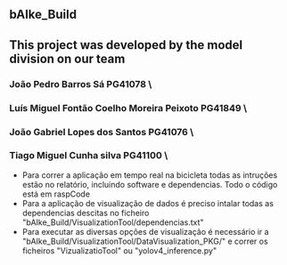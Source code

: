 ## bAIke_Build
## This project was developed by the model division on our team 
  
### João Pedro Barros Sá PG41078 \\
### Luís Miguel Fontão Coelho Moreira Peixoto PG41849 \\
### João Gabriel Lopes dos Santos PG41076 \\
### Tiago Miguel Cunha silva PG41100 \\


- Para correr a aplicação em tempo real na bicicleta todas as intruções estão no relatório, incluindo software e dependencias. Todo o código está em raspCode  
- Para a aplicação de visualização de dados é preciso intalar todas as dependencias descitas no ficheiro "bAIke_Build/VisualizationTool/dependencias.txt"  
- Para executar as diversas opções de visualização é necessário ir a "bAIke_Build/VisualizationTool/DataVisualization_PKG/" e correr os ficheiros "VizualizatioTool" ou "yolov4_inference.py"
